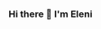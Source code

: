 ### Hi there 👋 I'm Eleni
<!--
Here's what I'm learning right now
![TYPESCRIPT](https://cdn.jsdelivr.net/gh/devicons/devicon/icons/typescript/typescript-original.svg)
![NODEJS](https://cdn.jsdelivr.net/gh/devicons/devicon/icons/nodejs/nodejs-original.svg)


![JAVASCRIPT](https://cdn.jsdelivr.net/gh/devicons/devicon/icons/javascript/javascript-original.svg)
![REACT](https://cdn.jsdelivr.net/gh/devicons/devicon/icons/react/react-original.svg)
![RUBY](https://cdn.jsdelivr.net/gh/devicons/devicon/icons/ruby/ruby-original.svg)
![RAILS](https://cdn.jsdelivr.net/gh/devicons/devicon/icons/rails/rails-original-wordmark.svg)
![POSTGRESQL](https://cdn.jsdelivr.net/gh/devicons/devicon/icons/postgresql/postgresql-original.svg)
![HTML](https://cdn.jsdelivr.net/gh/devicons/devicon/icons/html5/html5-original.svg)
![CSS](https://cdn.jsdelivr.net/gh/devicons/devicon/icons/css3/css3-original.svg)

**e-papanicolas/e-papanicolas** is a ✨ _special_ ✨ repository because its `README.md` (this file) appears on your GitHub profile.

Here are some ideas to get you started:

- 🔭 I’m currently working on ...
- 🌱 I’m currently learning ...
- 👯 I’m looking to collaborate on ...
- 🤔 I’m looking for help with ...
- 💬 Ask me about ...
- 📫 How to reach me: ...
- 😄 Pronouns: ...
- ⚡ Fun fact: ...
-->
